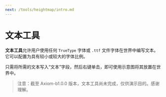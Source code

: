 ```yaml
---
next: /tools/heightmap/intro.md
---
```


# 文本工具

**文本工具**允许用户使用任何 `TrueType` 字体或 `.ttf` 文件字体在世界中编写文本。它可以配置为具有较小或较大的字体比例。

只需将所需的文本写入“文本”字段，然后右键单击，即可使用示意图将其放置在世界中。

> 注意：截至 Axiom-b1.0.0 版本，文本工具尚未完成，仅供演示目的。感谢理解。
